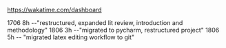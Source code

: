 https://wakatime.com/dashboard

1706 8h --"restructured, expanded lit review, introduction and methodology"
1806 3h --"migrated to pycharm, restructured project"
1806 5h -- "migrated latex editing workflow to git"
